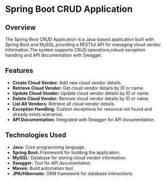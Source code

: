 # Spring Boot CRUD Application
## Overview
The Spring Boot CRUD Application is a Java-based application built with Spring Boot and MySQL,providing a RESTful API for managing cloud vendor information.The system supports CRUD operations,robust exception handling and API documentation with Swagger.

## Features
- **Create Cloud Vendor:** Add new cloud vendor details.
- **Retrieve Cloud Vendor:** Get cloud vendor details by ID or name.
- **Update Cloud Vendor:** Update cloud vendor details by ID or name.
- **Delete Cloud Vendor:** Remove cloud vendor details by ID or name.
- **List All Vendors:** Retrieve all cloud vendor details.
- **Exception Handling:** Custom exceptions for resource not found and already exists scenarios.
- **API Documentation:** Integrated with Swagger for API documentation.

## Technologies Used
- **Java:** Core programming language.
- **Spring Boot:** Framework for building the application.
- **MySQL:** Database for storing cloud vendor information.
- **Swagger:** Tool for API documentation.
- **Maven:** Build automation tool.
- **JPA/Hibernate:** ORM framework for database interactions.
